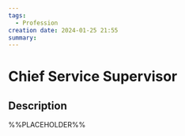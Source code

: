 ```yaml
---
tags:
  - Profession
creation date: 2024-01-25 21:55
summary:
---
```

# Chief Service Supervisor

## Description

%%PLACEHOLDER%%
